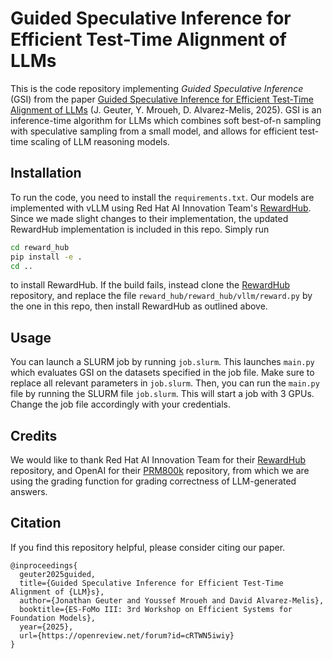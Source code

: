 # Guided Speculative Inference for Efficient Test-Time Alignment of LLMs

This is the code repository implementing _Guided Speculative Inference_ (GSI) from the paper
[Guided Speculative Inference for Efficient Test-Time Alignment of LLMs](https://arxiv.org/abs/2506.04118) (J. Geuter, Y. Mroueh, D. Alvarez-Melis, 2025).
GSI is an inference-time algorithm for LLMs which combines soft best-of-n sampling with speculative sampling from a small model,
and allows for efficient test-time scaling of LLM reasoning models.

## Installation
To run the code, you need to install the `requirements.txt`.
Our models are implemented with vLLM using Red Hat AI Innovation Team's [RewardHub](https://github.com/Red-Hat-AI-Innovation-Team/reward_hub).
Since we made slight changes to their implementation, the updated RewardHub implementation is included in this repo.
Simply run

```bash
cd reward_hub
pip install -e .
cd ..
```

to install RewardHub. If the build fails, instead clone the [RewardHub](https://github.com/Red-Hat-AI-Innovation-Team/reward_hub) repository,
and replace the file `reward_hub/reward_hub/vllm/reward.py` by the one in this repo, then install RewardHub as outlined above.

## Usage

You can launch a SLURM job by running `job.slurm`. This launches `main.py` which evaluates GSI on the datasets specified in the job file.
Make sure to replace all relevant parameters in `job.slurm`.
Then, you can run the `main.py` file
by running the SLURM file `job.slurm`. This will start a job with 3 GPUs. Change the job file accordingly with your credentials.

## Credits
We would like to thank Red Hat AI Innovation Team for their [RewardHub](https://github.com/Red-Hat-AI-Innovation-Team/reward_hub) repository, and
OpenAI for their [PRM800k](https://github.com/openai/prm800k) repository, from which we are using the grading function for grading
correctness of LLM-generated answers.

## Citation
If you find this repository helpful, please consider citing our paper.
```
@inproceedings{
  geuter2025guided,
  title={Guided Speculative Inference for Efficient Test-Time Alignment of {LLM}s},
  author={Jonathan Geuter and Youssef Mroueh and David Alvarez-Melis},
  booktitle={ES-FoMo III: 3rd Workshop on Efficient Systems for Foundation Models},
  year={2025},
  url={https://openreview.net/forum?id=cRTWN5iwiy}
}
```
